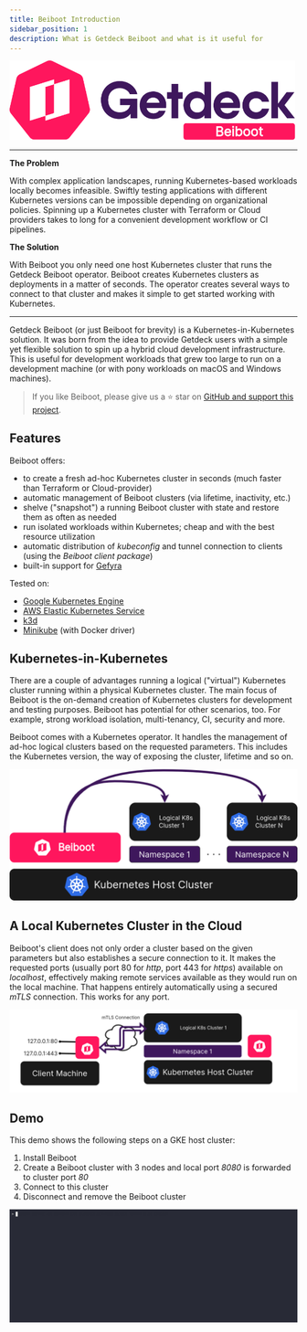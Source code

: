 ```yaml
---
title: Beiboot Introduction
sidebar_position: 1
description: What is Getdeck Beiboot and what is it useful for
---
```

<div class="text--center">
    <img src="/img/beiboot-logo.png" alt="Getdeck Beiboot Logo" width="500"/>
</div>
<hr/>
<b>The Problem</b>


With complex application landscapes, running Kubernetes-based workloads locally becomes infeasible. Swiftly testing applications with different Kubernetes versions can be impossible depending on organizational policies. Spinning up
a Kubernetes cluster with Terraform or Cloud providers takes to long for a convenient development workflow or CI 
pipelines.


<b>The Solution</b>  

With Beiboot you only need one host Kubernetes cluster that runs the Getdeck Beiboot operator. Beiboot creates 
Kubernetes clusters as deployments in a matter of seconds. The operator creates several ways to connect to that 
cluster and makes it simple to get started working with Kubernetes.


<hr/>


Getdeck Beiboot (or just Beiboot for brevity) is a Kubernetes-in-Kubernetes solution. It was born from the idea to provide Getdeck users with a simple yet flexible solution to spin up a hybrid cloud development infrastructure. This is useful for development workloads 
that grew too large to run on a development machine (or with pony workloads on macOS and Windows machines).


> If you like Beiboot, please give us a ⭐ star on [GitHub and support this project](https://github.com/Getdeck/beiboot).


## Features

Beiboot offers:

* to create a fresh ad-hoc Kubernetes cluster in seconds (much faster than Terraform or Cloud-provider)
* automatic management of Beiboot clusters (via lifetime, inactivity, etc.)
* shelve ("snapshot") a running Beiboot cluster with state and restore them as often as needed
* run isolated workloads within Kubernetes; cheap and with the best resource utilization
* automatic distribution of _kubeconfig_ and tunnel connection to clients (using the _Beiboot client package_)
* built-in support for [Gefyra](https://gefyra.dev)

Tested on:
* [Google Kubernetes Engine](https://cloud.google.com/kubernetes-engine)
* [AWS Elastic Kubernetes Service](https://aws.amazon.com/eks/)
* [k3d](https://k3d.io/)
* [Minikube](https://minikube.sigs.k8s.io/) (with Docker driver)

## Kubernetes-in-Kubernetes
There are a couple of advantages running a logical ("virtual") Kubernetes cluster running within a physical
Kubernetes cluster. The main focus of Beiboot is the on-demand creation of Kubernetes clusters for development and
testing purposes. 
Beiboot has potential for other scenarios, too. For example, strong workload isolation, multi-tenancy, CI, security 
and more.

Beiboot comes with a Kubernetes operator. It handles the management of ad-hoc logical clusters based on the requested 
parameters.
This includes the Kubernetes version, the way of exposing the cluster, lifetime and so on.


![Beiboot Ops](/img/beiboot-ops.png)

## A Local Kubernetes Cluster in the Cloud
Beiboot's client does not only order a cluster based on the given parameters but also establishes a secure connection to it. It makes the requested ports (usually port 80 for *http*, port 443 for *https*) available on *localhost*, effectively making remote services available as they would run on the local machine. That happens entirely automatically using a secured *mTLS* connection. This works for any port.

![Beiboot client connection](/img/beiboot-client-connection.png)

## Demo
This demo shows the following steps on a GKE host cluster:  
1. Install Beiboot  
2. Create a Beiboot cluster with 3 nodes and local port *8080* is forwarded to cluster port *80*  
3. Connect to this cluster  
4. Disconnect and remove the Beiboot cluster  


![Beiboot demo](/img/beibootctl-demo.gif)

